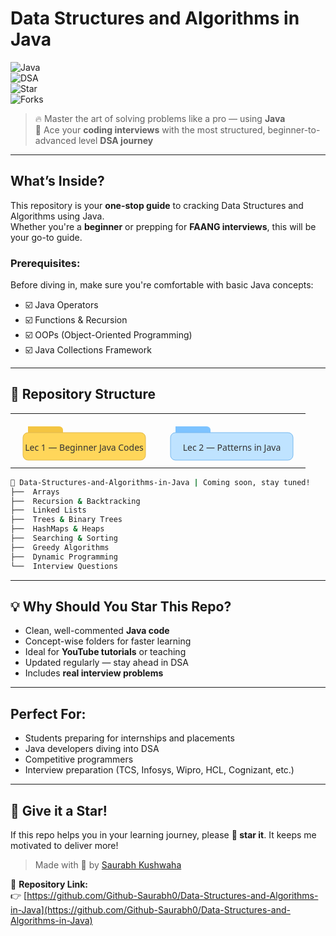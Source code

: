 
#  Data Structures and Algorithms in Java

![Java](https://img.shields.io/badge/Java-Programming-orange)  
![DSA](https://img.shields.io/badge/Data%20Structures%20%26%20Algorithms-Essential-blue)  
![Star](https://img.shields.io/github/stars/Github-Saurabh0/Data-Structures-and-Algorithms-in-Java?style=social)  
![Forks](https://img.shields.io/github/forks/Github-Saurabh0/Data-Structures-and-Algorithms-in-Java?style=social)

> 🔥 Master the art of solving problems like a pro — using **Java**  
> 🎯 Ace your **coding interviews** with the most structured, beginner-to-advanced level **DSA journey**

---

##  What’s Inside?

This repository is your **one-stop guide** to cracking Data Structures and Algorithms using Java.  
Whether you're a **beginner** or prepping for **FAANG interviews**, this will be your go-to guide.

###  Prerequisites:
Before diving in, make sure you're comfortable with basic Java concepts:
- ☑️ Java Operators
- ☑️ Functions & Recursion
- ☑️ OOPs (Object-Oriented Programming)
- ☑️ Java Collections Framework

---

## 📂 Repository Structure

<table>
  <tr>
    <td>
      <a href="src/Lec_1">
        <svg width="220" height="80" viewBox="0 0 220 80" xmlns="http://www.w3.org/2000/svg" role="img" aria-label="Lec 1 — Beginner Java Codes">
          <!-- Folder tab -->
          <path d="M20 18 h50 a6 6 0 0 1 6 6 v6 H20 Z" fill="#f4c542"/>
          <!-- Folder body -->
          <rect x="12" y="28" width="196" height="44" rx="8" ry="8" fill="#ffd65a" stroke="#e0b94f"/>
          <!-- Label -->
          <text x="110" y="57" text-anchor="middle" font-family="Segoe UI, Arial, sans-serif" font-size="14" fill="#333">
            Lec 1 — Beginner Java Codes
          </text>
        </svg>
      </a>
    </td>
    <td>
      <a href="src/Lec 2">
        <svg width="220" height="80" viewBox="0 0 220 80" xmlns="http://www.w3.org/2000/svg" role="img" aria-label="Lec 2 — Patterns in Java">
          <path d="M20 18 h50 a6 6 0 0 1 6 6 v6 H20 Z" fill="#7dc3ff"/>
          <rect x="12" y="28" width="196" height="44" rx="8" ry="8" fill="#bfe3ff" stroke="#77b8ef"/>
          <text x="110" y="57" text-anchor="middle" font-family="Segoe UI, Arial, sans-serif" font-size="14" fill="#333">
            Lec 2 — Patterns in Java
          </text>
        </svg>
      </a>
    </td>
  </tr>
</table>

```bash
📁 Data-Structures-and-Algorithms-in-Java | Coming soon, stay tuned!
├──  Arrays
├──  Recursion & Backtracking
├──  Linked Lists
├──  Trees & Binary Trees
├── ️ HashMaps & Heaps
├──  Searching & Sorting
├──  Greedy Algorithms
├──  Dynamic Programming
└──  Interview Questions
```

---

## 💡 Why Should You Star This Repo?

- Clean, well-commented **Java code**
- Concept-wise folders for faster learning
- Ideal for **YouTube tutorials** or teaching
- Updated regularly — stay ahead in DSA
- Includes **real interview problems**

---

## Perfect For:
- Students preparing for internships and placements  
- Java developers diving into DSA  
- Competitive programmers  
- Interview preparation (TCS, Infosys, Wipro, HCL, Cognizant, etc.)

---

## 🌟 Give it a Star!

If this repo helps you in your learning journey, please **🌟 star it**. It keeps me motivated to deliver more!

> Made with 💖 by [Saurabh Kushwaha](https://www.linkedin.com/in/saurabh884095/)

🔗 **Repository Link:**  
👉 [https://github.com/Github-Saurabh0/Data-Structures-and-Algorithms-in-Java](https://github.com/Github-Saurabh0/Data-Structures-and-Algorithms-in-Java)
